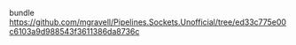 bundle https://github.com/mgravell/Pipelines.Sockets.Unofficial/tree/ed33c775e00c6103a9d988543f3611386da8736c